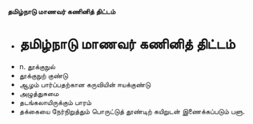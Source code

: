 **தமிழ்நாடு மாணவர் கணினித் திட்டம்**
- # தமிழ்நாடு மாணவர் கணினித் திட்டம்
- n. தூக்குநுல்
- தூக்குநுற் குண்டு
- ஆழம் பார்ப்பதற்கான கருவியின் ஈயக்குண்டு
- அழுத்துசுமை
- தடங்கலாயிருக்கும் பாரம்
- தக்கையை நேர்நிறுத்தும் பொருட்டுத் தூண்டிற் கயிறுடன் இணைக்கப்படும் பளு.

